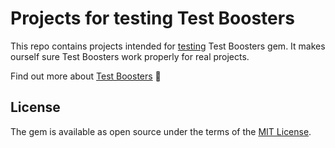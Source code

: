 # Projects for testing Test Boosters

This repo contains projects intended for [testing](https://github.com/renderedtext/test-boosters/blob/master/spec/integration/integration_helper.rb#L4) Test Boosters gem. It makes ourself sure Test Boosters work properly for real projects.

Find out more about [Test Boosters](https://github.com/renderedtext/test-boosters)  :rocket:

## License

The gem is available as open source under the terms of the [MIT License](LICENSE).
